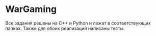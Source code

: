# WarGaming

Все задания решены на С++ и Python и лежат в соответствующих папках.
Также для обоих реализаций написаны тесты.
